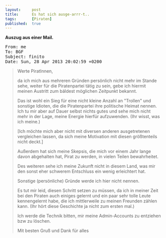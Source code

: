 ```yaml
---
layout: 	post
title: 		Es hat sich ausge-arrr-t..
tags: 		[Piraten]
published: 	true
---
```


**Auszug aus einer Mail.**

<pre>
From: me
To: BGF
Subject: finito
Date: Sun, 28 Apr 2013 20:02:59 +0200
</pre>

> Werte PiratInnen,
>
> da ich mich aus mehreren Gründen persönlich nicht mehr im Stande sehe, weiter für die Piratenpartei tätig zu sein, gebe ich hiermit meinen Austritt zum bäldest möglichen Zeitpunkt bekannt. 
>
> Das ist wohl ein Sieg für eine nicht kleine Anzahl an "Trollen" und sonstige Idioten, die die Piratenpartei ihre politische Heimat nennen. Ich tu mir aber auf Dauer selbst nichts gutes und sehe mich nicht mehr in der Lage, meine Energie hierfür aufzuwenden. (Ihr wisst, was ich meine.)
>
> [Ich möchte mich aber nicht mit diversen anderen ausgetretenen vergleichen lassen, da sich meine Motivation mit diesen größtenteils nicht deckt.]
>
> Außerdem hat sich meine Skepsis, die mich vor einem Jahr lange davon abgehalten hat, Pirat zu werden, in vielen Teilen bewahrheitet.
>
> Des weiteren sehe ich meine Zukunft nicht in diesem Land, was mir den sonst eher schwerem Entschluss ein wenig erleichtert hat.
>
> Sonstige (persönliche) Gründe werde ich hier nicht nennen.
> 
> Es tut mir leid, diesen Schritt setzen zu müssen, da ich in meiner Zeit bei den Piraten auch einiges gelernt und ein paar sehr tolle Leute kennengelernt habe, die ich mittlerweile zu meinen Freunden zählen kann. (Ihr hört diese Geschichte ja nicht zum ersten mal.)
> 
> Ich werde die Technik bitten, mir meine Admin-Accounts zu entziehen bzw zu löschen.
> 
> Mit besten Gruß und Dank für alles

